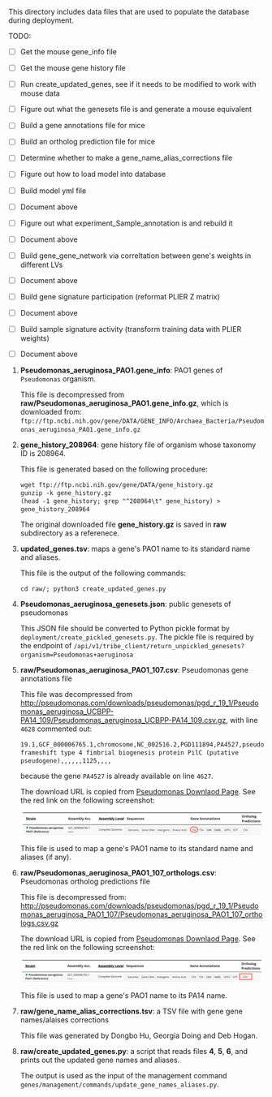 This directory includes data files that are used to populate the database
during deployment.

TODO:
- [ ] Get the mouse gene_info file
- [ ] Get the mouse gene history file
- [ ] Run create_updated_genes, see if it needs to be modified to work with mouse data
- [ ] Figure out what the genesets file is and generate a mouse equivalent
- [ ] Build a gene annotations file for mice
- [ ] Build an ortholog prediction file for mice
- [ ] Determine whether to make a gene_name_alias_corrections file

- [ ] Figure out how to load model into database
- [ ] Build model yml file
- [ ] Document above
- [ ] Figure out what experiment_Sample_annotation is and rebuild it
- [ ] Document above
- [ ] Build gene_gene_network via correltation between gene's weights in different LVs
- [ ] Document above
- [ ] Build gene signature participation (reformat PLIER Z matrix)
- [ ] Document above
- [ ] Build sample signature activity (transform training data with PLIER weights)
- [ ] Document above

1. **Pseudomonas_aeruginosa_PAO1.gene_info**: PAO1 genes of `Pseudomonas` organism.

   This file is decompressed from **raw/Pseudomonas_aeruginosa_PAO1.gene_info.gz**, which
is downloaded from:
`ftp://ftp.ncbi.nih.gov/gene/DATA/GENE_INFO/Archaea_Bacteria/Pseudomonas_aeruginosa_PAO1.gene_info.gz`

2. **gene_history_208964**: gene history file of organism whose taxonomy ID is 208964.

   This file is generated based on the following procedure:
   ```shell
   wget ftp://ftp.ncbi.nih.gov/gene/DATA/gene_history.gz
   gunzip -k gene_history.gz
   (head -1 gene_history; grep "^208964\t" gene_history) > gene_history_208964
   ```
   The original downloaded file **gene_history.gz** is saved in **raw** subdirectory as
   a referenece.

3. **updated_genes.tsv**: maps a gene's PAO1 name to its standard name and aliases.

   This file is the output of the following commands:
   ```shell
   cd raw/; python3 create_updated_genes.py
   ```

4. **Pseudomonas_aeruginosa_genesets.json**: public genesets of pseudomonas

   This JSON file should be converted to Python pickle format by `deployment/create_pickled_genesets.py`.
   The pickle file is required by the endpoint of
   `/api/v1/tribe_client/return_unpickled_genesets?organism=Pseudomonas+aeruginosa`

5. **raw/Pseudomonas_aeruginosa_PAO1_107.csv**: Pseudomonas gene annotations file

   This file was decompressed from
http://pseudomonas.com/downloads/pseudomonas/pgd_r_19_1/Pseudomonas_aeruginosa_UCBPP-PA14_109/Pseudomonas_aeruginosa_UCBPP-PA14_109.csv.gz, with line `4628` commented out:
   ```
   19.1,GCF_000006765.1,chromosome,NC_002516.2,PGD111894,PA4527,pseudo,5071567,5072691,+,still frameshift type 4 fimbrial biogenesis protein PilC (putative pseudogene),,,,,,1125,,,,
   ```
   because the gene `PA4527` is already available on line `4627`.

   The download URL is copied from
   [Pseudomonas Downlaod Page](http://pseudomonas.com/strain/download).
   See the red link on the following screenshot:
   <div align="center">
       <img src="screenshot_gene_annotations.png"</img>
   </div>

   This file is used to map a gene's PAO1 name to its standard name and aliases (if any).

6. **raw/Pseudomonas_aeruginosa_PAO1_107_orthologs.csv**: Pseudomonas ortholog predictions file

   This file is decompressed from:
   http://pseudomonas.com/downloads/pseudomonas/pgd_r_19_1/Pseudomonas_aeruginosa_PAO1_107/Pseudomonas_aeruginosa_PAO1_107_orthologs.csv.gz

   The download URL is copied from
   [Pseudomonas Downlaod Page](http://pseudomonas.com/strain/download).
   See the red link on the following screenshot:
   <div align="center">
       <img src="screenshot_ortholog_predictions.png"</img>
   </div>

   This file is used to map a gene's PAO1 name to its PA14 name.

7. **raw/gene_name_alias_corrections.tsv**: a TSV file with gene gene names/alaises corrections

   This file was generated by Dongbo Hu, Georgia Doing and Deb Hogan.

8. **raw/create_updated_genes.py**: a script that reads files **4**, **5**, **6**, and
prints out the updated gene names and aliases.

   The output is used as the input of the management command
   `genes/management/commands/update_gene_names_aliases.py`.
